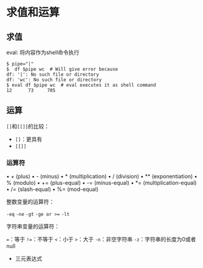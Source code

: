 # 求值和运算

## 求值

eval: 将内容作为shell命令执行

```shell
$ pipe="|"
$  df $pipe wc  # Will give error because
df: '|': No such file or directory
df: 'wc': No such file or directory
$ eval df $pipe wc  # eval executes it as shell command
12      73     705
```

## 运算

`[]`和`[[]]`的比较：

- `[]`：更具有
- `[[]]`

### 运算符

• + (plus)
• - (minus)
• * (multiplication)
• / (division)
• ** (exponentiation)
• % (modulo)
• += (plus-equal)
• -= (minus-equal)
• *= (multiplication-equal)
• /= (slash-equal)
• %= (mod-equal)

整数变量的运算符：

`-eq`
`-ne`
`-gt`
`-ge or >=`
`-lt`

字符串变量的运算符：

`=`：等于
`!=`：不等于
`<`：小于
`>`：大于
`-n`：非空字符串
`-z`：字符串的长度为0或者null

- 三元表达式